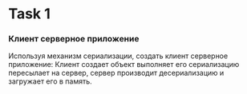 # Task 1

### Клиент серверное приложение

Используя механизм сериализации, создать клиент серверное приложение:
Клиент создает объект выполняет его сериализацию пересылает на сервер, сервер производит десериализацию и загружает его в память.
